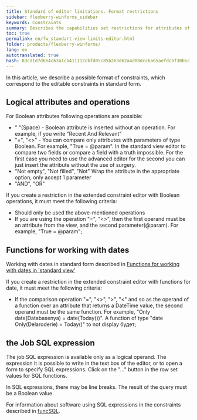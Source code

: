 ```yaml
--- 
title: Standard of editor limitations. Format restrictions 
sidebar: flexberry-winforms_sidebar 
keywords: Constraints 
summary: Describes the capabilities set restrictions for attributes of type date and logical attributes and the use of SQL expressions restrictions 
toc: true 
permalink: en/fw_standart-view-limits-editor.html 
folder: products/flexberry-winforms/ 
lang: en 
autotranslated: true 
hash: 83cd1d7d664c63a1cb411112cbfd05c85b263d62a4d88dcc6a65aefdcbf30b5c 
--- 
```


In this article, we describe a possible format of constraints, which correspond to the editable constraints in standard form. 

## Logical attributes and operations 
For Boolean attributes following operations are possible: 
* " "(Space) - Boolean attribute is inserted without an operation. For example, if you write "Recent And Relevant" 
* "=", "<>" - You can compare only attributes with parameters of type Boolean. For example, "True = @param". In the standard view editor to compare two fields or compare a field with a truth impossible. For the first case you need to use the advanced editor for the second you can just insert the attribute without the use of surgery. 
* "Not empty", "Not filled", "Not" Wrap the attribute in the appropriate option, only accept 1 parameter 
* "AND", "OR" 

If you create a restriction in the extended constraint editor with Boolean operations, it must meet the following criteria: 
* Should only be used the above-mentioned operations 
* If you are using the operation "=", "<>", then the first operand must be an attribute from the view, and the second parameter(@param). For example, "True = @param"; 

## Functions for working with dates 
Working with dates in standard form described in [Functions for working with dates in 'standard view'](fw_date-limits-standart-view.html) 

If you create a restriction in the extended constraint editor with functions for date, it must meet the following criteria: 
* If the comparison operation "=", "<>", ">", "<" and so as the operand of a function over an attribute that returns a DateTime value, the second operand must be the same function. For example, "Only date(Databasenya) = date(Today())". A function of type "date Only(Delaroderie) = Today()" to not display будет; 

## the Job SQL expression 
The job SQL expression is available only as a logical operand. The expression it is possible to write in the text box of the editor, or to open a form to specify SQL expressions. Click on the "..." button in the row set values for SQL functions. 

In SQL expressions, there may be line breaks. The result of the query must be a Boolean value. 

For information about software using SQL expressions in the constraints described in [funcSQL](fo_func-sql.html).


